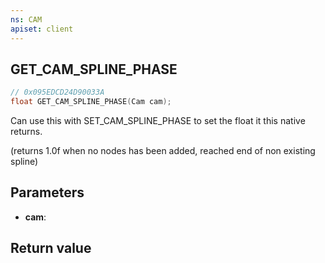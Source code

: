 ```yaml
---
ns: CAM
apiset: client
---
```

## GET_CAM_SPLINE_PHASE

```c
// 0x095EDCD24D90033A
float GET_CAM_SPLINE_PHASE(Cam cam);
```

Can use this with SET_CAM_SPLINE_PHASE to set the float it this native returns.

(returns 1.0f when no nodes has been added, reached end of non existing spline)

## Parameters
* **cam**:

## Return value

